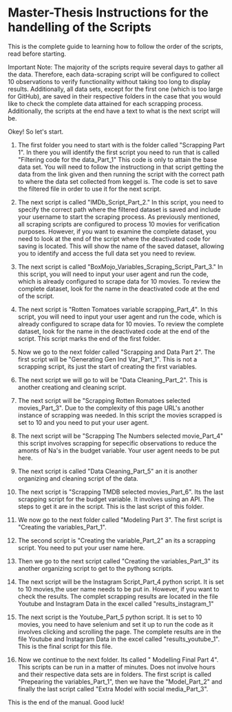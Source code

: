 # Master-Thesis Instructions for the handelling of the Scripts
This is the complete guide to learning how to follow the order of the scripts, read before starting.

Important Note: The majority of the scripts require several days to gather all the data. Therefore, each data-scraping script will be configured to collect 10 observations to verify functionality without taking too long to display results. Additionally, all data sets, except for the first one (which is too large for GitHub), are saved in their respective folders in the case that you would like to check the complete data attained for each scrapping process. Additionally, the scripts at the end have a text to what is the next script will be.

Okey! So let's start.

1. The first folder you need to start with is the folder called "Scrapping Part 1". In there you will identify the first script you need to run that is called "Filtering code for the data_Part_1" This code is only to attain the base data set. You will need to follow the instructiong in that script getting the data from the link given and then running the script with the correct path to where the data set collected from keggel is. The code is set to save the filtered file in order to use it for the next script.

2. The next script is called "IMDb_Script_Part_2." In this script, you need to specify the correct path where the filtered dataset is saved and include your username to start the scraping process. As previously mentioned, all scraping scripts are configured to process 10 movies for verification purposes. However, if you want to examine the complete dataset, you need to look at the end of the script where the deactivated code for saving is located. This will show the name of the saved dataset, allowing you to identify and access the full data set you need to review.

3. The next script is called "BoxMojo_Variables_Scraping_Script_Part_3." In this script, you will need to input your user agent and run the code, which is already configured to scrape data for 10 movies. To review the complete dataset, look for the name in the deactivated code at the end of the script.

4. The next script is "Rotten Tomatoes variable scrapping_Part_4". In this script, you will need to input your user agent and run the code, which is already configured to scrape data for 10 movies. To review the complete dataset, look for the name in the deactivated code at the end of the script. This script marks the end of the first folder.

5. Now we go to the next folder called "Scrapping and Data Part 2". The first script will be "Generating Gen Ind Var_Part_1". This is not a scrapping script, its just the start of creating the first variables.

6. The next script we will go to will be "Data Cleaning_Part_2". This is another creationg and cleaning script.

7. The next script will be "Scrapping Rotten Romatoes selected movies_Part_3". Due to the complexity of this page URL's another instance of scrapping was needed. In this script the movies scrapped is set to 10 and you need to put your user agent.

8. The next script will be "Scrapping The Numbers selected movie_Part_4" this script involves scrapping for sepecific observations to reduce the amonts of Na's in the budget variable. Your user agent needs to be put here.

9. The next script is called "Data Cleaning_Part_5" an it is another organizing and cleaning script of the data.

10. The next script is "Scrapping TMDB selected movies_Part_6". Its the last scrapping script for the budget variable. It involves using an API. The steps to get it are in the script. This is the last script of this folder.

11. We now go to the next folder called "Modeling Part 3". The first script is "Creating the variables_Part_1".

12. The second script is "Creating the variable_Part_2" an its a scrapping script. You need to put your user name here.

13. Then we go to the next script called "Creating the variables_Part_3" its another organizing script to get to the pythong scripts.

14. The next script will be the Instagram Script_Part_4 python script. It is set to 10 movies,the user name needs to be put in. However, if you want to check the results. The complet scrapping results are located in the file Youtube and Instagram Data in the excel called "results_instagram_1"

15. The next script is the Youtube_Part_5 python script. It is set to 10 movies, you need to have selenium and set it up to run the code as it involves clicking and scrolling the page. The complete results are in the file Youtube and Instagram Data in the excel called "results_youtube_1". This is the final script for this file.

16. Now we continue to the next folder. Its called " Modelling Final Part 4". This scripts can be run in a matter of minutes. Does not involve hours and their respective data sets are in folders. The first script is called "Prepearing the variables_Part_1", then we have the "Model_Part_2" and finally the last script called "Extra Model with social media_Part_3".

This is the end of the manual. Good luck!






